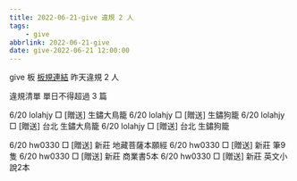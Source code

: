 ```yaml
---
title: 2022-06-21-give 違規 2 人
tags:
    - give
abbrlink: 2022-06-21-give
date: give-2022-06-21 12:00:00
---
```

give 板 [板規連結](https://www.ptt.cc/bbs/give/M.1612495900.A.C32.html)
昨天違規 2 人
<!-- more -->

違規清單
單日不得超過 3 篇

6/20 lolahjy □ [贈送] 生鏽大鳥籠
6/20 lolahjy □ [贈送] 生鏽狗籠
6/20 lolahjy □ [贈送] 台北 生鏽大鳥籠
6/20 lolahjy □ [贈送] 台北 生鏽狗籠

6/20 hw0330 □ [贈送] 新莊 地藏菩薩本願經
6/20 hw0330 □ [贈送] 新莊 筆9隻
6/20 hw0330 □ [贈送] 新莊 商業書5本
6/20 hw0330 □ [贈送] 新莊 英文小說2本